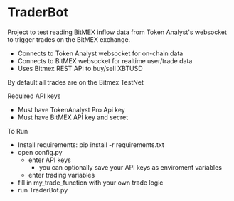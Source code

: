 # TraderBot

Project to test reading BitMEX inflow data from
Token Analyst's websocket to trigger trades on the
BitMEX exchange.

- Connects to Token Analyst websocket for on-chain data
- Connects to BitMEX websocket for realtime user/trade data
- Uses Bitmex REST API to buy/sell XBTUSD

By default all trades are on the Bitmex TestNet

Required API keys
- Must have TokenAnalyst Pro Api key
- Must have BitMEX API key and secret

To Run
- Install requirements: pip install -r requirements.txt
- open config.py 
    - enter API keys 
        - you can optionally save your API keys as enviroment variables
    - enter trading variables
- fill in my_trade_function with your own trade logic
- run TraderBot.py



